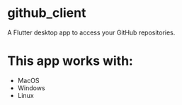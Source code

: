 # github_client

A Flutter desktop app to access your GitHub repositories.

# This app works with:
- MacOS
- Windows
- Linux

